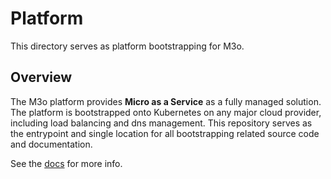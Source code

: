 # Platform

This directory serves as platform bootstrapping for M3o.

## Overview

The M3o platform provides **Micro as a Service** as a fully managed solution. The platform is 
bootstrapped onto Kubernetes on any major cloud provider, including load balancing and 
dns management. This repository serves as the entrypoint and single location for all bootstrapping
related source code and documentation. 


See the [docs](docs) for more info.

